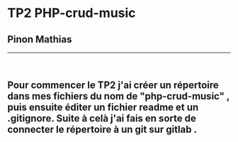 # TP2 PHP-crud-music  

## Pinon Mathias 
----------
<br>

## Pour commencer le TP2 j'ai créer un répertoire dans mes fichiers du nom de "php-crud-music" , puis ensuite éditer un fichier readme et un .gitignore. Suite à celà j'ai fais en sorte de connecter le répertoire à un git sur gitlab .
